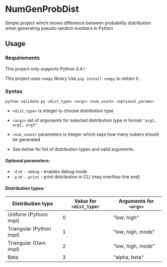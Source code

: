 # NumGenProbDist

Simple project which shows difference between probability distribution when generating pseudo random numbers in Python

## Usage

### Requirements

This project only supports Python 3.4+.


This project uses `numpy` library
Use `pip install numpy` to obtain it.

### Syntax

`python validate.py <dist_type> <args> <num_count> <optional_params>`


- `<dist_type>` is integer to choose distribution type

- `<args>` set of arguments for selected distribution type in format `"arg1, arg2, arg3"`

- `<num_count>` parameters is integer which says how many nubers should be generated

- See below for list of distribution types and valid arguments.

#### Optional parameters:
- `-d` or `--debug` - enables debug mode
- `-p` or `--print` - print distribution in CLI (may overflow line end)

#### Distribution types:

| Distribution type | Value for `<dist_type>` | Arguments for `<args>` |
| --- | --- | --- |
| Uniform (Pythom impl) | 0 | "low, high" |
| Triangular (Python impl) | 1 | "low, high, mode" |
| Triangular (Own impl) | 2 | "low, high, mode" |
| Beta | 3 | "alpha, beta" |
